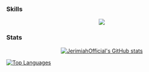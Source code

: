 ### Skills


<p align="center">
  <a href="https://skillicons.dev">
    <img src="https://skillicons.dev/icons?i=git,cmake,cpp,cs,js,ts,nodejs,html,css,bash" />
  </a>
</p>

### Stats

<p align="center">
  <a href="http://www.github.com/JerimiahOfficial">
    <img src="https://github-readme-stats.vercel.app/api?username=JerimiahOfficial&show_icons=true&hide=&count_private=true&title_color=ffffff&text_color=ffffff&icon_color=ffffff&bg_color=1C2128&hide_border=true&show_icons=true" alt="JerimiahOfficial's GitHub stats" />
  </a>
</p>

<a href="https://github.com/JerimiahOfficial" align="left">
  <img src="https://github-readme-stats.vercel.app/api/top-langs/?username=JerimiahOfficial&layout=compact&langs_count=10&title_color=ffffff&text_color=ffffff&icon_color=ffffff&bg_color=1C2128&hide_border=true&locale=en&custom_title=Top%20%Languages" alt="Top Languages" />
</a>
